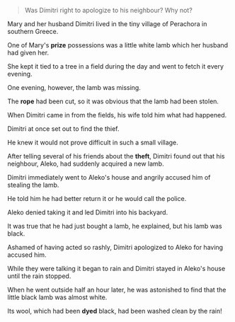 > Was Dimitri right to apologize to his neighbour? Why not?



Mary and her husband Dimitri lived in the tiny village of Perachora in southern Greece. 

One of Mary's **prize** possessions was a little white lamb which her husband had given her. 

She kept it tied to a tree in a field during the day and went to fetch it every evening. 

One evening, however, the lamb was missing. 

The **rope** had been cut, so it was obvious that the lamb had been stolen. 

When Dimitri came in from the fields, his wife told him what had happened. 

Dimitri at once set out to find the thief.





He knew it would not prove difficult in such a small village. 

After telling several of his friends about the **theft**, Dimitri found out that his neighbour, Aleko, had suddenly acquired a new lamb. 

Dimitri immediately went to Aleko's house and angrily accused him of stealing the lamb. 

He told him he had better return it or he would call the police. 

Aleko denied taking it and led Dimitri into his backyard. 

It was true that he had just bought a lamb, he explained, but his lamb was black. 

Ashamed of having acted so rashly, Dimitri apologized to Aleko for having accused him. 

While they were talking it began to rain and Dimitri stayed in Aleko's house until the rain stopped. 

When he went outside half an hour later, he was astonished to find that the little black lamb was almost white. 

Its wool, which had been **dyed** black, had been washed clean by the rain!